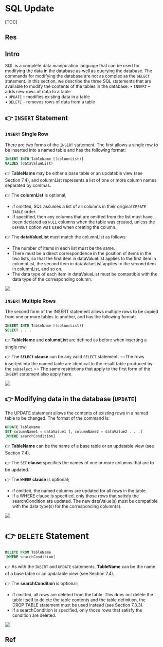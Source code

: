 # SQL Update

[TOC]



## Res



## Intro
SQL is a complete data manipulation language that can be used for modifying the data in the database as well as querying the database. The commands for modifying the database are not as complex as the `SELECT` statement. In this section, we describe the three SQL statements that are available to modify the contents of the tables in the database:
• `INSERT` – adds new rows of data to a table  
• `UPDATE` – modifies existing data in a table  
• `DELETE` – removes rows of data from a table



## 👉 `INSERT` Statement
### `INSERT` Single Row
There are two forms of the `INSERT` statement. The first allows a single row to be inserted into a named table and has the following format:
```sql
INSERT INTO TableName [(columnList)]
VALUES (dataValueList)
```
👉 **TableName** may be either a base table or an updatable view (see Section 7.4), and columnList represents a list of one or more column names separated by commas. 

👉 The **columnList** is optional;
- if omitted, SQL assumes a list of all columns in their original `CREATE TABLE` order.
- If specified, then any columns that are omitted from the list must have been declared as `NULL` columns when the table was created, unless the `DEFAULT` option was used when creating the column.

👉 The **dataValueList** must match the columnList as follows:
- The number of items in each list must be the same.
- There must be a direct correspondence in the position of items in the two lists, so that the first item in dataValueList applies to the first item in columnList, the second item in dataValueList applies to the second item in columnList, and so on.
- The data type of each item in dataValueList must be compatible with the data type of the corresponding column.

![](../../../../../../../../Assets/Pics/Screenshot%202023-06-16%20at%205.18.51%20PM.png)


### `INSERT` Multiple Rows
The second form of the INSERT statement allows multiple rows to be copied from one or more tables to another, and has the following format:
```sql
INSERT INTO TableName [(columnList)] 
SELECT . . .
```

👉 **TableName** and **columnList** are defined as before when inserting a single row. 

👉 The **`SELECT` clause** can be any valid `SELECT` statement. ==The rows inserted into the named table are identical to the result table produced by the `subselect`.== The same restrictions that apply to the first form of the `INSERT` statement also apply here.

![](../../../../../../../../Assets/Pics/Screenshot%202023-06-16%20at%205.18.40%20PM.png)



## 👉 Modifying data in the database (`UPDATE`)
The UPDATE statement allows the contents of existing rows in a named table to be changed. The format of the command is:
```sql
UPDATE TableName  
SET columnName1 = dataValue1 [, columnName2 = dataValue2 . . .]
[WHERE searchCondition]
```

👉 **TableName** can be the name of a base table or an updatable view (see Section 7.4). 

👉 The **`SET` clause** specifies the names of one or more columns that are to be updated. 

👉 The **`WHERE` clause** is optional; 
- if omitted, the named columns are updated for all rows in the table. 
- If a WHERE clause is specified, only those rows that satisfy the searchCondition are updated. The new dataValue(s) must be compatible with the data type(s) for the corresponding column(s).

![](../../../../../../../../Assets/Pics/Screenshot%202023-06-16%20at%205.20.37%20PM.png)



# 👉 `DELETE` Statement
```sql
DELETE FROM TableName
[WHERE searchCondition]
```

👉 As with the `INSERT` and `UPDATE` statements, **TableName** can be the name of a base table or an updatable view (see Section 7.4).

👉 The **searchCondition** is optional; 
- if omitted, all rows are deleted from the table. This does not delete the table itself to delete the table contents and the table definition, the DROP TABLE statement must be used instead (see Section 7.3.3). 
- If a searchCondition is specified, only those rows that satisfy the condition are deleted.

![](../../../../../../../../Assets/Pics/Screenshot%202023-06-16%20at%205.21.45%20PM.png)



## Ref

